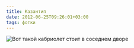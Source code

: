 ```yaml
---
title: Казантип
date: 2012-06-25T09:26:01+03:00
tags: фотки
---
```


![Вот такой кабриолет стоит в соседнем дворе](http://c358655.r55.cf1.rackcdn.com/cabriolet.jpg)